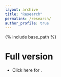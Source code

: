 ```yaml
---
layout: archive
title: "Research"
permalink: /research/
author_profile: true
---
```


{% include base_path %}

Full version 
=====
* Click here for . 
